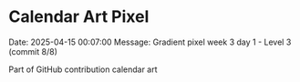# Calendar Art Pixel

Date: 2025-04-15 00:07:00
Message: Gradient pixel week 3 day 1 - Level 3 (commit 8/8)

Part of GitHub contribution calendar art
